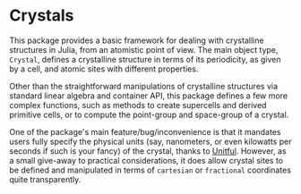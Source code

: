 # Crystals

This package provides a basic framework for dealing with crystalline structures in Julia,
from an atomistic point of view. The main object type, `Crystal`, defines a crystalline
structure in terms of its periodicity, as given by a cell, and atomic sites with different
properties.

Other than the straightforward manipulations of crystalline structures via standard linear
algebra and container API, this package defines a few more complex functions, such as
methods to create supercells and derived primitive cells, or to compute the point-group and
space-group of a crystal.

One of the package's main feature/bug/inconvenience is that it mandates users fully specify
the physical units (say, nanometers, or even kilowatts per seconds if such is your fancy) of
the crystal, thanks to [Unitful](ajkeller34/Unitful.jl). However, as a small give-away to
practical considerations, it does allow crystal sites to be defined and manipulated in terms
of `cartesian` or `fractional` coordinates quite transparently.
